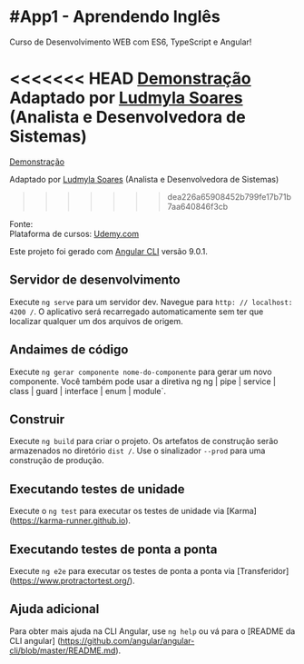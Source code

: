# #App1 - Aprendendo Inglês
 Curso de Desenvolvimento WEB com ES6, TypeScript e Angular!

<<<<<<< HEAD
<a href="https://app1-ludmyla-soares.s3-website.us-east-2.amazonaws.com">Demonstração</a>
Adaptado por <a href="https:/www.ludmylasoares.site">Ludmyla Soares</a> (Analista e Desenvolvedora de Sistemas)
=======
<a href="http://app1.ludmylasoares.site">Demonstração</a></br>

Adaptado por <a href="https//ludmylasoares.site">Ludmyla Soares</a> (Analista e Desenvolvedora de Sistemas)
>>>>>>> dea226a65908452b799fe17b71b7aa640846f3cb

Fonte: </br>
Plataforma de cursos: <a href="https:/www.udemy.com">Udemy.com</a> </br>

Este projeto foi gerado com [Angular CLI](https://github.com/angular/angular-cli) versão 9.0.1.

## Servidor de desenvolvimento

Execute `ng serve` para um servidor dev. Navegue para `http: // localhost: 4200 /`. O aplicativo será recarregado automaticamente sem ter que localizar qualquer um dos arquivos de origem.

## Andaimes de código

Execute `ng gerar componente nome-do-componente` para gerar um novo componente. Você também pode usar a diretiva ng ng | pipe | service | class | guard | interface | enum | module`.

## Construir

Execute `ng build` para criar o projeto. Os artefatos de construção serão armazenados no diretório `dist /`. Use o sinalizador `--prod` para uma construção de produção.

## Executando testes de unidade

Execute o `ng test` para executar os testes de unidade via [Karma] (https://karma-runner.github.io).

## Executando testes de ponta a ponta

Execute `ng e2e` para executar os testes de ponta a ponta via [Transferidor] (https://www.protractortest.org/).

## Ajuda adicional

Para obter mais ajuda na CLI Angular, use `ng help` ou vá para o [README da CLI angular] (https://github.com/angular/angular-cli/blob/master/README.md).
